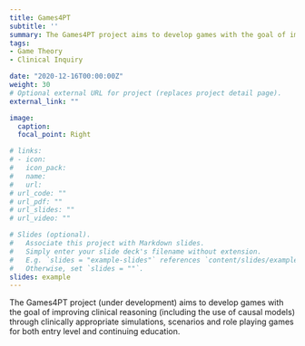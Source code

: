 ```yaml
---
title: Games4PT
subtitle: ''
summary: The Games4PT project aims to develop games with the goal of improving clinical reasoning (including the use of causal models) through clinically appropriate simulations, scenarios and role playing games for both entry level and continuing education
tags:
- Game Theory
- Clinical Inquiry

date: "2020-12-16T00:00:00Z"
weight: 30
# Optional external URL for project (replaces project detail page).
external_link: ""

image:
  caption: 
  focal_point: Right

# links:
# - icon: 
#   icon_pack: 
#   name: 
#   url: 
# url_code: ""
# url_pdf: ""
# url_slides: ""
# url_video: ""

# Slides (optional).
#   Associate this project with Markdown slides.
#   Simply enter your slide deck's filename without extension.
#   E.g. `slides = "example-slides"` references `content/slides/example-slides.md`.
#   Otherwise, set `slides = ""`.
slides: example
---
```


The Games4PT project (under development) aims to develop games with the goal of improving clinical reasoning (including the use of causal models) through clinically appropriate simulations, scenarios and role playing games for both entry level and continuing education.
